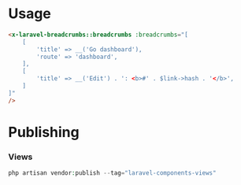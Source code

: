 # Usage
```html
<x-laravel-breadcrumbs::breadcrumbs :breadcrumbs="[
    [
        'title' => __('Go dashboard'),
        'route' => 'dashboard',
    ],
    [
        'title' => __('Edit') . ': <b>#' . $link->hash . '</b>',
    ]
]"
/>
```

# Publishing
### Views
```php
php artisan vendor:publish --tag="laravel-components-views"
```
